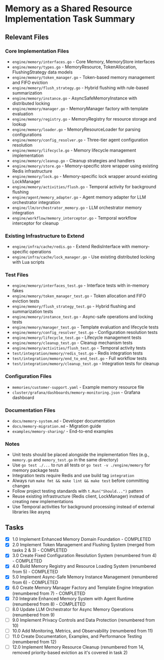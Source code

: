# Memory as a Shared Resource Implementation Task Summary

## Relevant Files

### Core Implementation Files

- `engine/memory/interfaces.go` - Core Memory, MemoryStore interfaces
- `engine/memory/types.go` - MemoryResource, TokenAllocation, FlushingStrategy data models
- `engine/memory/token_manager.go` - Token-based memory management and FIFO eviction
- `engine/memory/flush_strategy.go` - Hybrid flushing with rule-based summarization
- `engine/memory/instance.go` - AsyncSafeMemoryInstance with distributed locking
- `engine/memory/manager.go` - MemoryManager factory with template evaluation
- `engine/memory/registry.go` - MemoryRegistry for resource storage and lookup
- `engine/memory/loader.go` - MemoryResourceLoader for parsing configurations
- `engine/memory/config_resolver.go` - Three-tier agent configuration resolution
- `engine/memory/lifecycle.go` - Memory lifecycle management implementation
- `engine/memory/cleanup.go` - Cleanup strategies and handlers
- `engine/memory/store.go` - Memory-specific store wrapper using existing Redis infrastructure
- `engine/memory/lock.go` - Memory-specific lock wrapper around existing LockManager
- `engine/memory/activities/flush.go` - Temporal activity for background flushing
- `engine/agent/memory_adapter.go` - Agent memory adapter for LLM orchestrator integration
- `engine/llm/orchestrator_memory.go` - LLM orchestrator memory integration
- `engine/workflow/memory_interceptor.go` - Temporal workflow interceptor for cleanup

### Existing Infrastructure to Extend

- `engine/infra/cache/redis.go` - Extend RedisInterface with memory-specific operations
- `engine/infra/cache/lock_manager.go` - Use existing distributed locking with Lua scripts

### Test Files

- `engine/memory/interfaces_test.go` - Interface tests with in-memory fakes
- `engine/memory/token_manager_test.go` - Token allocation and FIFO eviction tests
- `engine/memory/flush_strategy_test.go` - Hybrid flushing and summarization tests
- `engine/memory/instance_test.go` - Async-safe operations and locking tests
- `engine/memory/manager_test.go` - Template evaluation and lifecycle tests
- `engine/memory/config_resolver_test.go` - Configuration resolution tests
- `engine/memory/lifecycle_test.go` - Lifecycle management tests
- `engine/memory/cleanup_test.go` - Cleanup mechanism tests
- `engine/memory/activities/flush_test.go` - Temporal activity tests
- `test/integration/memory/redis_test.go` - Redis integration tests
- `test/integration/memory/end_to_end_test.go` - Full workflow tests
- `test/integration/memory/cleanup_test.go` - Integration tests for cleanup

### Configuration Files

- `memories/customer-support.yaml` - Example memory resource file
- `cluster/grafana/dashboards/memory-monitoring.json` - Grafana dashboard

### Documentation Files

- `docs/memory-system.md` - Developer documentation
- `docs/memory-migration.md` - Migration guide
- `examples/memory-sharing/` - End-to-end examples

### Notes

- Unit tests should be placed alongside the implementation files (e.g., `memory.go` and `memory_test.go` in the same directory)
- Use `go test ./...` to run all tests or `go test -v ./engine/memory` for memory package tests
- Integration tests require Redis and use build tag `integration`
- Always run `make fmt && make lint && make test` before committing changes
- Follow project testing standards with `t.Run("Should...")` pattern
- Reuse existing infrastructure (Redis client, LockManager) instead of creating new implementations
- Use Temporal activities for background processing instead of external libraries like asynq

## Tasks

- [x] 1.0 Implement Enhanced Memory Domain Foundation - COMPLETED
- [x] 2.0 Implement Token Management and Flushing System (merged from tasks 2 & 3) - COMPLETED
- [x] 3.0 Create Fixed Configuration Resolution System (renumbered from 4) - COMPLETED
- [x] 4.0 Build Memory Registry and Resource Loading System (renumbered from 5) - COMPLETED
- [x] 5.0 Implement Async-Safe Memory Instance Management (renumbered from 6) - COMPLETED
- [x] 6.0 Create Memory Manager Factory and Template Engine Integration (renumbered from 7) - COMPLETED
- [x] 7.0 Integrate Enhanced Memory System with Agent Runtime (renumbered from 8) - COMPLETED
- [ ] 8.0 Update LLM Orchestrator for Async Memory Operations (renumbered from 9)
- [ ] 9.0 Implement Privacy Controls and Data Protection (renumbered from 10)
- [ ] 10.0 Add Monitoring, Metrics, and Observability (renumbered from 11)
- [ ] 11.0 Create Documentation, Examples, and Performance Testing (renumbered from 12)
- [ ] 12.0 Implement Memory Resource Cleanup (renumbered from 14, removed priority-based eviction as it's covered in task 2)

